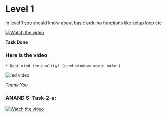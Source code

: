 
# Level 1

In level 1 you should know about basic arduino functions like setup loop etc 

[![Watch the video](https://i.ibb.co/8PTbb06/ssss.png)](https://cdn.loom.com/sessions/thumbnails/6b507414e148412e9c109df5dfa3d684-00001.mp4)

**Task Done**
### Here is the video 
    * Dont mind the quality! (used windows movie maker)


![led video](https://user-images.githubusercontent.com/79564956/188667672-d2c8e0d3-1a71-4023-9c83-f576e0f12366.gif)



*Thank You*

### ANAND S: Task-2-a:

[![Watch the video](https://i.ibb.co/8PTbb06/ssss.png)](https://user-images.githubusercontent.com/95957257/188688862-e90df232-c6fd-4146-aaea-3fef4f48e3ad.mp4)




